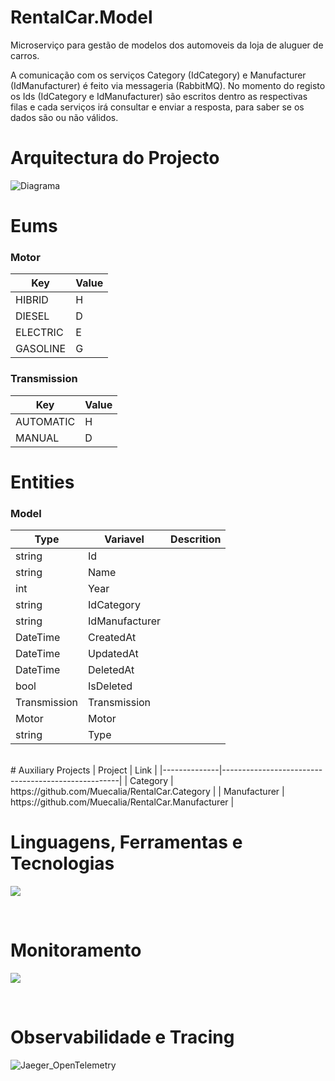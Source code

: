 # RentalCar.Model
Microserviço para gestão de modelos dos automoveis da loja de aluguer de carros.

A comunicação com os serviços Category (IdCategory) e Manufacturer (IdManufacturer) é feito via messageria (RabbitMQ). No momento do registo os Ids (IdCategory e IdManufacturer) são escritos dentro as respectivas filas e cada serviços irá consultar e enviar a resposta, para saber se os dados são ou não válidos.

# Arquitectura do Projecto
![Diagrama](https://github.com/user-attachments/assets/3f4e648a-f0dd-4e5f-b633-d5fdbe90098a)


# Eums

### Motor
| Key      | Value | 
|----------|-------|
| HIBRID   | H     |
| DIESEL   | D     |
| ELECTRIC | E     |
| GASOLINE | G     |

### Transmission
| Key       | Value | 
|-----------|-------|
| AUTOMATIC |   H   |
| MANUAL    |   D   |

# Entities
### Model
| Type          | Variavel       | Descrition |
|---------------|----------------|------------|
| string        |   Id           |            |
| string        |   Name         |            |
| int           |   Year         |            |
| string        | IdCategory     |            |
| string        | IdManufacturer |            |
| DateTime      |   CreatedAt    |            |
| DateTime      |   UpdatedAt    |            |
| DateTime      |   DeletedAt    |            |
| bool          |   IsDeleted    |            |
| Transmission  |   Transmission |            |
| Motor         |   Motor        |            |
| string        |   Type         |            |

<br/>
# Auxiliary Projects
| Project      | Link       | 
|--------------|----------------------------------------------------|
| Category     | https://github.com/Muecalia/RentalCar.Category     |
| Manufacturer | https://github.com/Muecalia/RentalCar.Manufacturer |  
<br/>

# Linguagens, Ferramentas e Tecnologias
<div align="left">
  <p align="left">
    <a href="https://go-skill-icons.vercel.app/">
      <img src="https://go-skill-icons.vercel.app/api/icons?i=cs,dotnet,mysql,rabbitmq,git,kubernetes,docker,sonarqube,swagger,postman,githubactions,aws" />
    </a>
  </p>
</div> <br/>

# Monitoramento
<div align="left">
  <p align="left">
    <a href="https://go-skill-icons.vercel.app/">
      <img src="https://go-skill-icons.vercel.app/api/icons?i=prometheus,grafana" />
    </a>
  </p>
</div> <br/>

# Observabilidade e Tracing
![Jaeger_OpenTelemetry](https://github.com/user-attachments/assets/bac7e17b-c42c-48a8-83ab-c0c3c1b0f3dc)

<br/>

